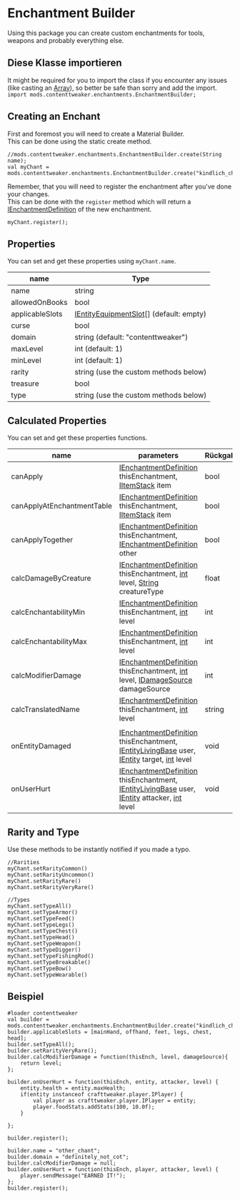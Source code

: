 # Enchantment Builder

Using this package you can create custom enchantments for tools, weapons and probably everything else.

## Diese Klasse importieren

It might be required for you to import the class if you encounter any issues (like casting an [Array](/AdvancedFunctions/Arrays_and_Loops/)), so better be safe than sorry and add the import.  
`import mods.contenttweaker.enchantments.EnchantmentBuilder;`

## Creating an Enchant

First and foremost you will need to create a Material Builder.  
This can be done using the static create method.

```zenscript
//mods.contenttweaker.enchantments.EnchantmentBuilder.create(String name);
val myChant = mods.contenttweaker.enchantments.EnchantmentBuilder.create("kindlich_chant");
```

Remember, that you will need to register the enchantment after you've done your changes.  
This can be done with the `register` method which will return a [IEnchantmentDefinition](/Vanilla/Enchantments/IEnchantmentDefinition/) of the new enchantment.

```zenscript
myChant.register();
```

## Properties

You can set and get these properties using `myChant.name`.

| name            | Type                                                                               |
| --------------- | ---------------------------------------------------------------------------------- |
| name            | string                                                                             |
| allowedOnBooks  | bool                                                                               |
| applicableSlots | [IEntityEquipmentSlot](/Vanilla/Entities/IEntityEquipmentSlot/)[] (default: empty) |
| curse           | bool                                                                               |
| domain          | string (default: "contenttweaker")                                                 |
| maxLevel        | int (default: 1)                                                                   |
| minLevel        | int (default: 1)                                                                   |
| rarity          | string (use the custom methods below)                                              |
| treasure        | bool                                                                               |
| type            | string (use the custom methods below)                                              |

## Calculated Properties

You can set and get these properties functions.

| name                       | parameters                                                                                                                                                                                                             | Rückgabetyp |
| -------------------------- | ---------------------------------------------------------------------------------------------------------------------------------------------------------------------------------------------------------------------- | ----------- |
| canApply                   | [IEnchantmentDefinition](/Vanilla/Enchantments/IEnchantmentDefinition/) thisEnchantment, [IItemStack](/Vanilla/Items/IItemStack/) item                                                                                 | bool        |
| canApplyAtEnchantmentTable | [IEnchantmentDefinition](/Vanilla/Enchantments/IEnchantmentDefinition/) thisEnchantment, [IItemStack](/Vanilla/Items/IItemStack/) item                                                                                 | bool        |
| canApplyTogether           | [IEnchantmentDefinition](/Vanilla/Enchantments/IEnchantmentDefinition/) thisEnchantment, [IEnchantmentDefinition](/Vanilla/Enchantments/IEnchantmentDefinition/) other                                                 | bool        |
| calcDamageByCreature       | [IEnchantmentDefinition](/Vanilla/Enchantments/IEnchantmentDefinition/) thisEnchantment, [int]() level, [String]() creatureType                                                                                        | float       |
| calcEnchantabilityMin      | [IEnchantmentDefinition](/Vanilla/Enchantments/IEnchantmentDefinition/) thisEnchantment, [int]() level                                                                                                                 | int         |
| calcEnchantabilityMax      | [IEnchantmentDefinition](/Vanilla/Enchantments/IEnchantmentDefinition/) thisEnchantment, [int]() level                                                                                                                 | int         |
| calcModifierDamage         | [IEnchantmentDefinition](/Vanilla/Enchantments/IEnchantmentDefinition/) thisEnchantment, [int]() level, [IDamageSource](/Vanilla/Damage/IDamageSource/) damageSource                                                   | int         |
| calcTranslatedName         | [IEnchantmentDefinition](/Vanilla/Enchantments/IEnchantmentDefinition/) thisEnchantment, [int]() level                                                                                                                 | string      |
|                            |                                                                                                                                                                                                                        |             |
| onEntityDamaged            | [IEnchantmentDefinition](/Vanilla/Enchantments/IEnchantmentDefinition/) thisEnchantment, [IEntityLivingBase](/Vanilla/Entities/IEntityLivingBase/) user, [IEntity](/Vanilla/Entities/IEntity/) target, [int]() level   | void        |
| onUserHurt                 | [IEnchantmentDefinition](/Vanilla/Enchantments/IEnchantmentDefinition/) thisEnchantment, [IEntityLivingBase](/Vanilla/Entities/IEntityLivingBase/) user, [IEntity](/Vanilla/Entities/IEntity/) attacker, [int]() level | void        |

## Rarity and Type

Use these methods to be instantly notified if you made a typo.

```zenscript
//Rarities
myChant.setRarityCommon()
myChant.setRarityUncommon()
myChant.setRarityRare()
myChant.setRarityVeryRare()

//Types
myChant.setTypeAll()
myChant.setTypeArmor()
myChant.setTypeFeed()
myChant.setTypeLegs()
myChant.setTypeChest()
myChant.setTypeHead()
myChant.setTypeWeapon()
myChant.setTypeDigger()
myChant.setTypeFishingRod()
myChant.setTypeBreakable()
myChant.setTypeBow()
myChant.setTypeWearable()
```

## Beispiel

```zenscript
#loader contenttweaker
val builder = mods.contenttweaker.enchantments.EnchantmentBuilder.create("kindlich_chant");
builder.applicableSlots = [mainHand, offhand, feet, legs, chest, head];
builder.setTypeAll();
builder.setRarityVeryRare();
builder.calcModifierDamage = function(thisEnch, level, damageSource){
    return level;
};

builder.onUserHurt = function(thisEnch, entity, attacker, level) {
    entity.health = entity.maxHealth;
    if(entity instanceof crafttweaker.player.IPlayer) {
        val player as crafttweaker.player.IPlayer = entity;
        player.foodStats.addStats(100, 10.0f);
    }

};

builder.register();

builder.name = "other_chant";
builder.domain = "definitely_not_cot";
builder.calcModifierDamage = null;
builder.onUserHurt = function(thisEnch, player, attacker, level) {
    player.sendMessage("EARNED IT!");   
};
builder.register();
```